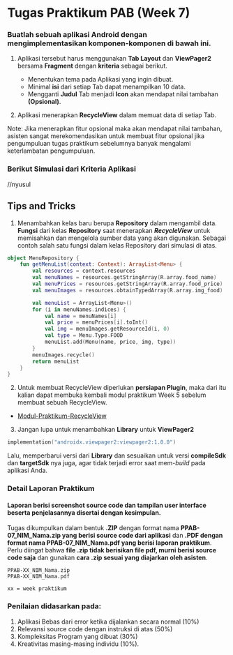 # Tugas Praktikum PAB (Week 7)

### Buatlah sebuah aplikasi Android dengan mengimplementasikan komponen-komponen di bawah ini.
 
 1. Aplikasi tersebut harus menggunakan **Tab Layout** dan **ViewPager2** bersama **Fragment** dengan **kriteria** sebagai berikut.
      - Menentukan tema pada Aplikasi yang ingin dibuat.
      - Minimal **isi** dari setiap Tab dapat menampilkan 10 data.
      - Mengganti **Judul** Tab menjadi **Icon** akan mendapat nilai tambahan **(Opsional)**.
        
 2. Aplikasi menerapkan **RecycleView** dalam memuat data di setiap Tab.

  Note: Jika menerapkan fitur opsional maka akan mendapat nilai tambahan, asisten sangat merekomendasikan untuk membuat fitur opsional jika pengumpuluan tugas praktikum sebelumnya banyak mengalami keterlambatan pengumpuluan.

### Berikut Simulasi dari Kriteria Aplikasi

//nyusul


## Tips and Tricks
 1. Menambahkan kelas baru berupa **Repository** dalam mengambil data. **Fungsi** dari kelas **Repository** saat menerapkan ***RecycleView***  untuk memisahkan dan mengelola sumber data yang akan digunakan. Sebagai contoh salah satu fungsi dalam kelas Repository dari simulasi di atas.
```kotlin
object MenuRepository {
    fun getMenuList(context: Context): ArrayList<Menu> {
        val resources = context.resources
        val menuNames = resources.getStringArray(R.array.food_name)
        val menuPrices = resources.getStringArray(R.array.food_price)
        val menuImages = resources.obtainTypedArray(R.array.img_food)

        val menuList = ArrayList<Menu>()
        for (i in menuNames.indices) {
            val name = menuNames[i]
            val price = menuPrices[i].toInt()
            val img = menuImages.getResourceId(i, 0)
            val type = Menu.Type.FOOD
            menuList.add(Menu(name, price, img, type))
        }
        menuImages.recycle()
        return menuList
    }
}
```

 2. Untuk membuat RecycleView diperlukan **persiapan Plugin**, maka dari itu kalian dapat membuka kembali modul praktikum Week 5 sebelum membuat sebuah RecycleView.

  - [Modul-Praktikum-RecycleView](Modul-Praktikum/Practice-RecycleView.md)

 3. Jangan lupa untuk menambahkan **Library** untuk **ViewPager2**

```kotlin
implementation("androidx.viewpager2:viewpager2:1.0.0")
```
   Lalu, memperbarui versi dari **Library** dan sesuaikan untuk versi **compileSdk** dan **targetSdk** nya juga, agar tidak terjadi error saat mem-*build* pada aplikasi Anda.


### Detail Laporan Praktikum
#### Laporan berisi screenshot source code dan tampilan user interface beserta penjelasannya disertai dengan kesimpulan. 
    
Tugas dikumpulkan dalam bentuk **.ZIP** dengan format nama **PPAB-07_NIM_Nama.zip yang berisi source code dari aplikasi** dan **.PDF dengan format nama PPAB-07_NIM_Nama.pdf yang berisi laporan praktikum**. Perlu diingat bahwa **file .zip tidak berisikan file pdf, murni berisi source code saja** dan gunakan **cara .zip sesuai yang diajarkan oleh asisten**.

    PPAB-XX_NIM_Nama.zip
    PPAB-XX_NIM_Nama.pdf
    
    xx = week praktikum

### Penilaian didasarkan pada: 

  1. Aplikasi Bebas dari error ketika dijalankan secara normal (10%)
  2. Relevansi source code dengan instruksi di atas (50%) 
  3. Kompleksitas Program yang dibuat (30%)
  4. Kreativitas masing-masing individu (10%). 
